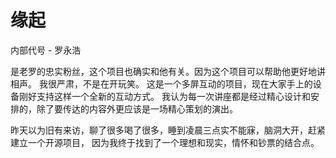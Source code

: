 # 缘起

内部代号 - 罗永浩

是老罗的忠实粉丝，这个项目也确实和他有关。因为这个项目可以帮助他更好地讲相声。
我很严肃，不是在开玩笑。
这是一个多屏互动的项目，现在大家手上的设备刚好支持这样一个全新的互动方式。
我认为每一次讲座都是经过精心设计和安排的，除了要传达的内容外更应该是一场精心策划的演出。

昨天以为旧有来访，聊了很多喝了很多，睡到凌晨三点实不能寐，脑洞大开，赶紧建立一个开源项目，
因为我终于找到了一个理想和现实，情怀和钞票的结合点。
